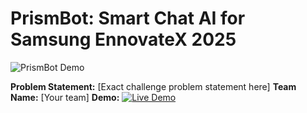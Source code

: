 # PrismBot: Smart Chat AI for Samsung EnnovateX 2025

![PrismBot Demo](docs/banner.gif)

**Problem Statement:** [Exact challenge problem statement here]
**Team Name:** [Your team]
**Demo:** [![Live Demo](docs/live-demo.png)](https://samsung-prism-frontend.vercel.app/chatbot)
